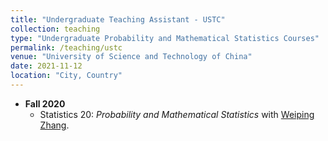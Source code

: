 ```yaml
---
title: "Undergraduate Teaching Assistant - USTC"
collection: teaching
type: "Undergraduate Probability and Mathematical Statistics Courses"
permalink: /teaching/ustc
venue: "University of Science and Technology of China"
date: 2021-11-12
location: "City, Country"
---
```



- **Fall 2020** 
  - Statistics 20: *Probability and Mathematical Statistics* with [Weiping Zhang](http://staff.ustc.edu.cn/~zwp/).


  
  
